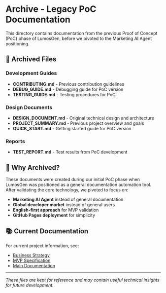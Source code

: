 # Archive - Legacy PoC Documentation

This directory contains documentation from the previous Proof of Concept (PoC) phase of LumosGen, before we pivoted to the Marketing AI Agent positioning.

## 📁 Archived Files

### Development Guides
- **CONTRIBUTING.md** - Previous contribution guidelines
- **DEBUG_GUIDE.md** - Debugging guide for PoC version
- **TESTING_GUIDE.md** - Testing procedures for PoC

### Design Documents
- **DESIGN_DOCUMENT.md** - Original technical design and architecture
- **PROJECT_SUMMARY.md** - Previous project overview and goals
- **QUICK_START.md** - Getting started guide for PoC version

### Reports
- **TEST_REPORT.md** - Test results from PoC development

## 🔄 Why Archived?

These documents were created during our initial PoC phase when LumosGen was positioned as a general documentation automation tool. After validating the core technology, we pivoted to focus on:

- **Marketing AI Agent** instead of general documentation
- **Global developer market** instead of general users
- **English-first approach** for MVP validation
- **GitHub Pages deployment** for simplicity

## 📚 Current Documentation

For current project information, see:
- [Business Strategy](../BUSINESS_STRATEGY.md)
- [MVP Specification](../MVP_SPECIFICATION.md)
- [Main Documentation](../README.md)

---

*These files are kept for reference and may contain useful technical insights for future development.*

